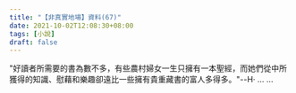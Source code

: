 ```yaml
---
title: "【非真實地場】資料(67)"
date: 2021-10-02T12:08:30+08:00
tags: [小說]
draft: false
---
```


"好讀者所需要的書為數不多，有些農村婦女一生只擁有一本聖經，而她們從中所獲得的知識、慰藉和樂趣卻遠比一些擁有貴重藏書的富人多得多。"--H· ... ...  